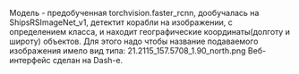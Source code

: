 Модель - предобученная torchvision.faster_rcnn, дообучалась на ShipsRSImageNet_v1, детектит корабли на изображении, с определением класса, и находит географические координаты(долготу и широту) объектов. Для этого надо чтобы название подаваемого изображения имело вид типа: 21.2115_157.5708_1.90_north.png
Веб-интерфейс сделан на Dash-e.
